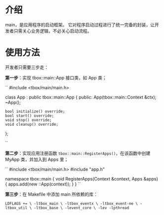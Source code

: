 # 介绍

main，是应用程序的启动框架。 
它对程序启动过程进行了统一完备的封装，让开发者只需关心业务逻辑，不必关心启动流程。

# 使用方法

开发者只需要三步走：

**第一步**：实现 tbox::main::App 接口类，如 App 类；

``
#include <tbox/main/main.h>

class App : public tbox::main::App
{
  public:
    App(tbox::main::Context &ctx);
    ~App();

    bool initialize() override;
    bool start() override;
    void stop() override;
    void cleanup() override;
};

``

**第二步**：实现应用注册函数 ``tbox::main::RegisterApps()``，在该函数中创建 MyApp 类，并加入到 Apps 里；

``
#include <tbox/main/main.h>
#include "app.h"

namespace tbox::main {
void RegisterApps(Context &context, Apps &apps)
{
    apps.add(new ::App(context));
}
}
``

**第三步**：在 Makefile 中添加 main 所依赖的库：

``
LDFLAGS += \
	-ltbox_main \
	-ltbox_eventx \
	-ltbox_event-ne \
	-ltbox_util \
	-ltbox_base \
	-levent_core \
	-lev -lpthread
``
